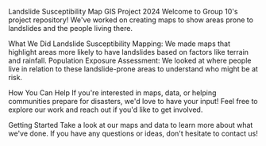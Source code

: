 Landslide Susceptibility Map 
GIS Project 2024
Welcome to Group 10's project repository! We've worked on creating maps to show areas prone to landslides and the people living there.

What We Did
Landslide Susceptibility Mapping: We made maps that highlight areas more likely to have landslides based on factors like terrain and rainfall.
Population Exposure Assessment: We looked at where people live in relation to these landslide-prone areas to understand who might be at risk.

How You Can Help
If you're interested in maps, data, or helping communities prepare for disasters, we'd love to have your input! Feel free to explore our work and reach out if you'd like to get involved.

Getting Started
Take a look at our maps and data to learn more about what we've done. If you have any questions or ideas, don't hesitate to contact us!
